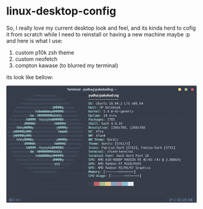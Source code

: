 # linux-desktop-config
So, I really love my current desktop look and feel, and its kinda herd to cofig it from scratch while I need to reinstall or having a new machine maybe :p 
and here is what I use:

 1. custom p10k zsh theme
 2. custom neofetch
 3. compton kawase (to blurred my terminal)
 
its look like bellow:

![example image](https://github.com/pakekoding/linux-desktop-config/blob/master/current_neo.png?raw=true "Neofetch Terminal")
